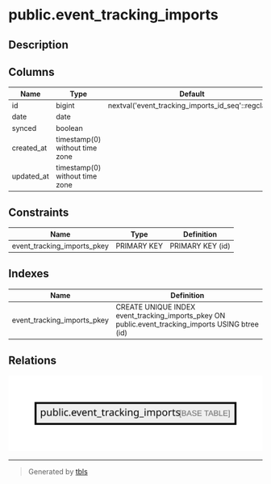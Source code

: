 # public.event_tracking_imports

## Description

## Columns

| Name       | Type                           | Default                                            | Nullable |
| ---------- | ------------------------------ | -------------------------------------------------- | -------- |
| id         | bigint                         | nextval('event_tracking_imports_id_seq'::regclass) | false    |
| date       | date                           |                                                    | false    |
| synced     | boolean                        |                                                    | false    |
| created_at | timestamp(0) without time zone |                                                    | true     |
| updated_at | timestamp(0) without time zone |                                                    | true     |

## Constraints

| Name                        | Type        | Definition       |
| --------------------------- | ----------- | ---------------- |
| event_tracking_imports_pkey | PRIMARY KEY | PRIMARY KEY (id) |

## Indexes

| Name                        | Definition                                                                                        |
| --------------------------- | ------------------------------------------------------------------------------------------------- |
| event_tracking_imports_pkey | CREATE UNIQUE INDEX event_tracking_imports_pkey ON public.event_tracking_imports USING btree (id) |

## Relations

![er](public.event_tracking_imports.svg)

---

> Generated by [tbls](https://github.com/k1LoW/tbls)
